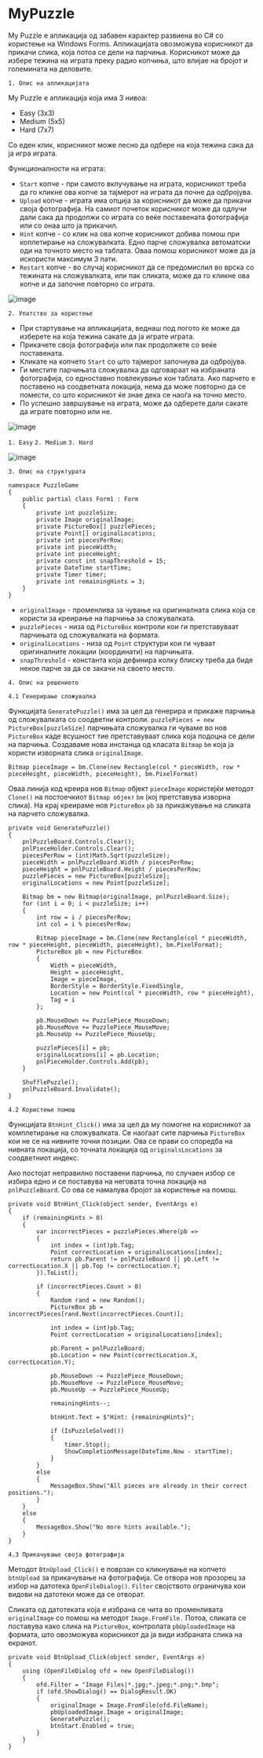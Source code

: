 # MyPuzzle

My Puzzle е апликација од забавен карактер развиена во C# со користење на Windows Forms. Апликацијата овозможува корисникот да прикачи слика, која потоа се дели на парчиња. Корисникот може да избере тежина на играта преку радио копчиња, што влијае на бројот и големината на деловите.

`1. Опис на апликацијата`

My Puzzle е апликација која има 3 нивоа:
* Easy (3x3)
* Medium (5x5)
* Hard (7x7)

Со еден клик, корисникот може лесно да одбере на која тежина сака да ја игра играта.

Функционалности на играта:
* `Start` копче - при самото вклучување на играта, корисникот треба да го кликне ова копче за тајмерот на играта да почне да одбројува.
* `Upload` копче - играта има опција за корисникот да може да прикачи своја фотографија. На самиот почеток корисникот може да одлучи дали сака да продолжи со играта со веќе поставената фотографија или со онаа што ја прикачил.
* `Hint` копче - со клик на ова копче корисникот добива помош при коплетирање на сложувалката. Едно парче сложувалка автоматски оди на точното место на таблата. Оваа помош корисникот може да ја искористи максимум 3 пати.
* `Restart` копче - во случај корисникот да се предомислил во врска со тежината на сложувалката, или пак сликата, може да го кликне ова копче и да започне повторно со играта.

![image](https://github.com/agavevska/My-Puzzle/assets/138719425/12ecf722-bdf2-423e-b088-c7a5e63df2d8)

`2. Упатство за користење`

- При стартување на апликацијата, веднаш под логото ќе може да изберете на која тежина сакате да ја играте играта.
- Прикачeте своја фотографија или пак продолжете со веќе поставената.
- Кликате на копчето `Start` со што тајмерот започнува да одбројува.
- Ги местите парчињата сложувалка да одговараат на избраната фотографија, со едноставно повлекување кон таблата. Ако парчето е поставено на соодветната локација, нема да може повторно да се помести, со што корисникот ќе знае дека се наоѓа на точно место.
- По успешно завршување на играта, може да одберете дали сакате да играте повторно или не.

![image](https://github.com/agavevska/My-Puzzle/assets/138719425/ed9a9e91-b743-4287-8e5b-837bc240f1da)

`1. Easy`
`2. Medium`
`3. Hard`

![image](https://github.com/agavevska/My-Puzzle/assets/138719425/6cfb03c0-4537-4953-aee2-1b9ea596e07f)

`3. Опис на структурата`

```
namespace PuzzleGame
{
    public partial class Form1 : Form
    {
        private int puzzleSize;
        private Image originalImage;
        private PictureBox[] puzzlePieces;
        private Point[] originalLocations;
        private int piecesPerRow;
        private int pieceWidth;
        private int pieceHeight;
        private const int snapThreshold = 15;
        private DateTime startTime;
        private Timer timer;
        private int remainingHints = 3;
    }
}
```


* `originalImage` - променлива за чување на оригиналната слика која се користи за креирање на парчиња за сложувалката.
* `puzzlePieces` - низа од `PictureBox` контроли кои ги претставуваат парчињата од сложувалката на формата.
* `originalLocations` - низа од `Point` структури кои ги чуваат оригиналните локации (координати) на парчињата.
* `snapThreshold` - константа која дефинира колку блиску треба да биде некое парче за да се закачи на своето место.


`4. Опис на решението`

`4.1 Генерирање сложувалка`

Функцијата `GeneratePuzzle()` има за цел да генерира и прикаже парчиња од сложувалката со соодветни контроли. `puzzlePieces = new PictureBox[puzzleSize]` парчињата сложувалка ги чуваме во нов `PictureBox` каде всушност тие претставуваат слика која подоцна се дели на парчиња. Создаваме нова инстанца од класата `Bitmap` `bm` која ја користи изворната слика `originalImage`. 

`Bitmap pieceImage = bm.Clone(new Rectangle(col * pieceWidth, row * pieceHeight, pieceWidth, pieceHeight), bm.PixelFormat)` 

Oваа линија код креира нов `Bitmap` објект `pieceImage` користејќи методот `Clone()` на постоечкиот `Bitmap објект` `bm` (кој претставува изворна слика). На крај креираме нов `PictureBox` `pb` за прикажување на сликата на парчето сложувалка. 

```
private void GeneratePuzzle()
{
    pnlPuzzleBoard.Controls.Clear();
    pnlPieceHolder.Controls.Clear();
    piecesPerRow = (int)Math.Sqrt(puzzleSize);
    pieceWidth = pnlPuzzleBoard.Width / piecesPerRow;
    pieceHeight = pnlPuzzleBoard.Height / piecesPerRow;
    puzzlePieces = new PictureBox[puzzleSize];
    originalLocations = new Point[puzzleSize];

    Bitmap bm = new Bitmap(originalImage, pnlPuzzleBoard.Size);
    for (int i = 0; i < puzzleSize; i++)
    {
        int row = i / piecesPerRow;
        int col = i % piecesPerRow;

        Bitmap pieceImage = bm.Clone(new Rectangle(col * pieceWidth, row * pieceHeight, pieceWidth, pieceHeight), bm.PixelFormat);
        PictureBox pb = new PictureBox
        {
            Width = pieceWidth,
            Height = pieceHeight,
            Image = pieceImage,
            BorderStyle = BorderStyle.FixedSingle,
            Location = new Point(col * pieceWidth, row * pieceHeight),
            Tag = i
        };

        pb.MouseDown += PuzzlePiece_MouseDown;
        pb.MouseMove += PuzzlePiece_MouseMove;
        pb.MouseUp += PuzzlePiece_MouseUp;

        puzzlePieces[i] = pb;
        originalLocations[i] = pb.Location;
        pnlPieceHolder.Controls.Add(pb);
    }

    ShufflePuzzle();
    pnlPuzzleBoard.Invalidate();
}
```


`4.2 Користење помош`

Функцијата `BtnHint_Click()` има за цел да му помогне на корисникот за комплетирање на сложувалката. Се наоѓаат сите парчиња `PictureBox` кои не се на нивните точни позиции. Ова се прави со споредба на нивната локација, со точната локација од `originalsLocations` за соодветниот индекс.

Ако постојат неправилно поставени парчиња, по случаен избор се избира едно и се поставува на неговата точна локација на `pnlPuzzleBoard`. Со ова се намалува бројот за користење на помош.

```
private void BtnHint_Click(object sender, EventArgs e)
{
    if (remainingHints > 0)
    {
        var incorrectPieces = puzzlePieces.Where(pb =>
        {
            int index = (int)pb.Tag;
            Point correctLocation = originalLocations[index];
            return pb.Parent != pnlPuzzleBoard || pb.Left != correctLocation.X || pb.Top != correctLocation.Y;
        }).ToList();

        if (incorrectPieces.Count > 0)
        {
            Random rand = new Random();
            PictureBox pb = incorrectPieces[rand.Next(incorrectPieces.Count)];

            int index = (int)pb.Tag;
            Point correctLocation = originalLocations[index];

            pb.Parent = pnlPuzzleBoard;
            pb.Location = new Point(correctLocation.X, correctLocation.Y);

            pb.MouseDown -= PuzzlePiece_MouseDown;
            pb.MouseMove -= PuzzlePiece_MouseMove;
            pb.MouseUp -= PuzzlePiece_MouseUp;

            remainingHints--;

            btnHint.Text = $"Hint: {remainingHints}";

            if (IsPuzzleSolved())
            {
                timer.Stop();
                ShowCompletionMessage(DateTime.Now - startTime);
            }
        }
        else
        {
            MessageBox.Show("All pieces are already in their correct positions.");
        }
    }
    else
    {
        MessageBox.Show("No more hints available.");
    }
}
```


`4.3 Прикачување своја фотографија`

Методот `BtnUpload_Click()` е поврзан со кликнување на копчето `btnUpload` за прикачување на фотографија. Се отвора нов прозорец за избор на датотека `OpenFileDialog()`. `Filter` својството ограничува кои видови на датотеки може да се отворат.

Сликата од датотеката која е избрана се чита во променливата `originalImage` со помош на методот `Image.FromFile.` Потоа, сликата се поставува како слика на `PictureBox`, контролата `pbUploadedImage` на формата, што овозможува корисникот да ја види избраната слика на екранот.

```
private void BtnUpload_Click(object sender, EventArgs e)
{
    using (OpenFileDialog ofd = new OpenFileDialog())
    {
        ofd.Filter = "Image Files|*.jpg;*.jpeg;*.png;*.bmp";
        if (ofd.ShowDialog() == DialogResult.OK)
        {
            originalImage = Image.FromFile(ofd.FileName);
            pbUploadedImage.Image = originalImage;
            GeneratePuzzle();
            btnStart.Enabled = true;
        }
    }
}
```










